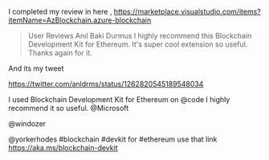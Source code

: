 I completed my review in here , 
https://marketplace.visualstudio.com/items?itemName=AzBlockchain.azure-blockchain


> User Reviews
Anıl Baki Durmus
I highly recommend this Blockchain Development Kit for Ethereum. It's super cool extension so useful. Thanks again for it.


And its my tweet

https://twitter.com/anldrms/status/1262820545189548034 

I used Blockchain Development Kit for Ethereum on 
@code
 I highly recommend it so useful.
@Microsoft
 
@windozer
 
@yorkerhodes
 #blockchain #devkit for #ethereum use that link https://aka.ms/blockchain-devkit
